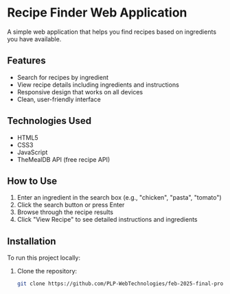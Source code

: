 # Recipe Finder Web Application
A simple web application that helps you find recipes based on ingredients you have available.

## Features

- Search for recipes by ingredient
- View recipe details including ingredients and instructions
- Responsive design that works on all devices
- Clean, user-friendly interface

## Technologies Used

- HTML5
- CSS3
- JavaScript
- TheMealDB API (free recipe API)

## How to Use

1. Enter an ingredient in the search box (e.g., "chicken", "pasta", "tomato")
2. Click the search button or press Enter
3. Browse through the recipe results
4. Click "View Recipe" to see detailed instructions and ingredients

## Installation

To run this project locally:

1. Clone the repository:
   ```bash
   git clone https://github.com/PLP-WebTechnologies/feb-2025-final-project-and-deployment-cindy-prog.git
